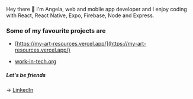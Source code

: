 
Hey there 👋 I'm Angela, web and mobile app developer and I enjoy coding with React, React Native, Expo, Firebase, Node and Express. 


<!--
[![Anurag's GitHub stats](https://github-readme-stats.vercel.app/api?username=patrinoua&show_icons=true&theme=cobalt)](https://github.com/anuraghazra/github-readme-stats)
 -->
 <!--
### How I like my code
I'm passionate about code quality. Details matter. This is why I prefer writing code that is
- Minimal (no semicolons)
- Clean (no spaghetti code)
- KISS (Keep it stupid simple) and DRY (Do not repeat yourself)
- Atomic & Reusable
- Well tested
- I'm a big advocate of Design being not "just drawings" but the way we organize information. Good design is key to success and hence a good code base should closely follow good design.
- Demonstrated in Storybook  

I believe that these contribute to stronger and faster development and a strong dev culture.
 -->
<!-- On my free time I like playing ping pong and I even made an app about it! [PingPongBuddies](https://ppb-firebase-hosting.web.app/)  -->

### Some of my favourite projects are 
- [https://my-art-resources.vercel.app/](https://my-art-resources.vercel.app/)

<!-- [buddies](https://buddies-app.com/) the app for expats -->

- [work-in-tech.org](https://github.com/patrinoua/tipsforjobs) 

<!-- [PinApp](https://pinapp-spiced.herokuapp.com/) -->

<!-- - The classic game [Connect 4](https://connect4-spiced.herokuapp.com/) -->

<!-- - After visiting wonderful Spain, on the plane back I did [this](http://angeliki-spain.herokuapp.com/)!  -->

<!-- This [todo list](https://react-to-do-9bcf2.web.app/) could brighten up your day! -->


<!-- I'm always interested in new projects so let me know if you have something in mind! -->

<!-- - Check out my webpage [here](http://angelapatrinou.com/) -->

##### Let's be friends

-> [LinkedIn](https://www.linkedin.com/in/patrinoua/)

<!-- -> [Instagram](https://www.instagram.com/mrsblackgr/) -->

<!--
**patrinoua/patrinoua** is a ✨ _special_ ✨ repository because its `README.md` (this file) appears on your GitHub profile.

Here are some ideas to get you started:

- 🔭 I’m currently working on ...
- 🌱 I’m currently learning ...
- 👯 I’m looking to collaborate on ...
- 🤔 I’m looking for help with ...
- 💬 Ask me about ...
- 📫 How to reach me: ...
- 😄 Pronouns: ...
- ⚡ Fun fact: ...


- 👯 I’m always looking to collaborate on interesting React or React Native Projects, and usually do something on the side as well!

-->
